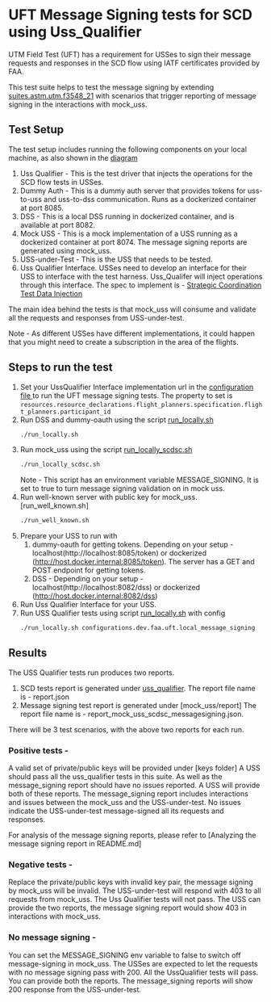 # UFT Message Signing tests for SCD using Uss_Qualifier

UTM Field Test (UFT) has a requirement for USSes to sign their message requests
and responses in the SCD flow using IATF certificates provided by FAA.

This test suite helps to test the message signing by extending [suites.astm.utm.f3548_21](../../../astm/utm/f3548_21.yaml)
with scenarios that trigger reporting of message signing in the interactions with mock_uss.

## Test Setup

The test setup includes running the following components on your local machine, as also shown in the [diagram](./InterUss_Test_Harness_With_Message_Signing.png)

1. Uss Qualifier - This is the test driver that injects the operations for the SCD flow tests in USSes.
2. Dummy Auth - This is a dummy auth server that provides tokens for uss-to-uss and uss-to-dss communication. Runs as a dockerized container at port 8085.
3. DSS - This is a local DSS running in dockerized container, and is available at port 8082.
4. Mock USS - This is a mock implementation of a USS running as a dockerized container at port 8074. The message signing reports are generated using mock_uss.
5. USS-under-Test - This is the USS that needs to be tested.
6. Uss Qualifier Interface. USSes need to develop an interface for their USS
to interface with the test harness. Uss_Qualifer will inject operations through this interface. The spec to
implement is - [Strategic Coordination Test Data Injection](https://github.com/interuss/automated_testing_interfaces/blob/fa3a5f544161c408f50255630a23b670c74a67d1/scd/v1/scd.yaml)

The main idea behind the tests is that mock_uss will consume and validate all the requests and responses from USS-under-test.

Note - As different USSes have different implementations, it could happen that you might need to create a subscription in the area of the flights.

## Steps to run the test

1. Set your UssQualifier Interface implementation url in the [configuration file ](../../../../configurations/dev/faa/uft/local_message_signing.yaml )to run the UFT message signing tests.
The property to set is `resources.resource_declarations.flight_planners.specification.flight_planners.participant_id`
2. Run DSS and dummy-oauth using the script [run_locally.sh](../../../../../../build/dev/run_locally.sh)
    ```bash
    ./run_locally.sh
    ```
3. Run mock_uss using the script [run_locally_scdsc.sh](../../../../../mock_uss/run_locally_scdsc.sh)
    ```bash
   ./run_locally_scdsc.sh
    ```
   Note - This script has an environment variable MESSAGE_SIGNING. It is set to true to turn message signing validation on in mock uss.
4. Run well-known server with public key for mock_uss. [run_well_known.sh]
    ```bash
   ./run_well_known.sh
   ```
5. Prepare your USS to run with
   1. dummy-oauth for getting tokens. Depending on your setup - localhost(http://localhost:8085/token) or dockerized (http://host.docker.internal:8085/token). The server has a GET and POST endpoint for getting tokens.
   2. DSS - Depending on your setup - localhost(http://localhost:8082/dss) or dockerized (http://host.docker.internal:8082/dss)
6. Run Uss Qualifier Interface for your USS.
7. Run USS Qualifier tests using script [run_locally.sh](../../../../../uss_qualifier/run_locally.sh) with config
    ```bash
   ./run_locally.sh configurations.dev.faa.uft.local_message_signing
   ```

## Results

The USS Qualifier tests run produces two reports.
1. SCD tests report is generated under [uss_qualifier](../../../../../uss_qualifier).
The report file name is - report.json
2. Message signing test report is generated under [mock_uss/report]
The report file name is - report_mock_uss_scdsc_messagesigning.json.

There will be 3 test scenarios, with the above two reports for each run.

### Positive tests -
A valid set of private/public keys will be provided under [keys folder]
A USS should pass all the uss_qualifier tests in this suite.
As well as the message_signing report should have no issues reported. A USS will provide both of these reports.
The message_signing report includes interactions and issues between the mock_uss and the USS-under-test.
No issues indicate the USS-under-test message-signed all its requests and responses.

For analysis of the message signing reports, please refer to [Analyzing the message signing report in README.md]

### Negative tests -
Replace the private/public keys with invalid key pair, the message signing by mock_uss will be invalid.
The USS-under-test will respond with 403 to all requests from mock_uss. The Uss Qualifier tests will not pass.
The USS can provide the two reports, the message signing report would show 403 in interactions with mock_uss.

### No message signing -
You can set the MESSAGE_SIGNING env variable to false to switch off message-signing in mock_uss.
The USSes are expected to let the requests with no message signing pass with 200. All the UssQualifier tests will pass.
You can provide both the reports. The message_signing reports will show 200 response from the USS-under-test.
